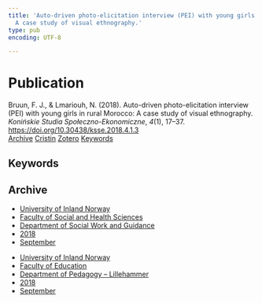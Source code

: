 ```yaml
---
title: 'Auto-driven photo-elicitation interview (PEI) with young girls in rural Morocco:
  A case study of visual ethnography.'
type: pub
encoding: UTF-8

---
```

<h1>Publication</h1>
<article id="csl-bib-container-S3QS62DV" class="csl-bib-container">
  <div class="csl-bib-body"> <div class="csl-entry">Bruun, F. J., &#38; Lmariouh, N. (2018). Auto-driven photo-elicitation interview (PEI) with young girls in rural Morocco: A case study of visual ethnography. <i>Konińskie Studia Społeczno-Ekonomiczne</i>, <i>4</i>(1), 17–37. <a href="https://doi.org/10.30438/ksse.2018.4.1.3">https://doi.org/10.30438/ksse.2018.4.1.3</a></div> </div>
  <div class="csl-bib-buttons">
    <a href="#taxonomy-article-S3QS62DV" alt="archive" class="csl-bib-button">Archive</a>
    <a href="https://app.cristin.no/results/show.jsf?id=1610701" alt="Cristin" class="csl-bib-button">Cristin</a>
    <a href="http://zotero.org/groups/5881554/items/S3QS62DV" alt="Zotero" class="csl-bib-button">Zotero</a>
    <a href="#keywords-article-S3QS62DV" alt="keywords" class="csl-bib-button">Keywords</a>
  </div>
  <div id="csl-bib-meta-container-S3QS62DV"></div>
</article>
<div id="csl-bib-meta-S3QS62DV" class="csl-bib-meta">
  <article id="keywords-article-S3QS62DV" class="keywords-article">
    <h1>Keywords</h1>
    
  </article>
  <article id="taxonomy-article-S3QS62DV" class="taxonomy-article">
    <h1>Archive</h1>
    <ul>
      <li><a href="{{< params subfolder >}}en/archive/?key=3DCRN523">University of Inland Norway</a></li>
      <li><a href="{{< params subfolder >}}en/archive/?key=IDKFS3MX">Faculty of Social and Health Sciences</a></li>
      <li><a href="{{< params subfolder >}}en/archive/?key=CU4VFGCV">Department of Social Work and Guidance</a></li>
      <li><a href="{{< params subfolder >}}en/archive/?key=6YFFCMG5">2018</a></li>
      <li><a href="{{< params subfolder >}}en/archive/?key=UIUCSWMS">September</a></li>
    </ul>
    <ul>
      <li><a href="{{< params subfolder >}}en/archive/?key=3DCRN523">University of Inland Norway</a></li>
      <li><a href="{{< params subfolder >}}en/archive/?key=WYNZA47F">Faculty of Education</a></li>
      <li><a href="{{< params subfolder >}}en/archive/?key=L8MA547R">Department of Pedagogy – Lillehammer</a></li>
      <li><a href="{{< params subfolder >}}en/archive/?key=X2Y974UN">2018</a></li>
      <li><a href="{{< params subfolder >}}en/archive/?key=FMB8YQ4N">September</a></li>
    </ul>
  </article>
</div>
